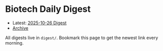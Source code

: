 # Biotech Daily Digest

- Latest: [2025-10-26 Digest](digest/2025-10-26.md)
- [Archive](archive.md)

All digests live in `digest/`. Bookmark this page to get the newest link every morning.

